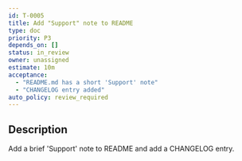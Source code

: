 ```yaml
---
id: T-0005
title: Add "Support" note to README
type: doc
priority: P3
depends_on: []
status: in_review
owner: unassigned
estimate: 10m
acceptance:
  - "README.md has a short 'Support' note"
  - "CHANGELOG entry added"
auto_policy: review_required
---
```


## Description
Add a brief 'Support' note to README and add a CHANGELOG entry.
